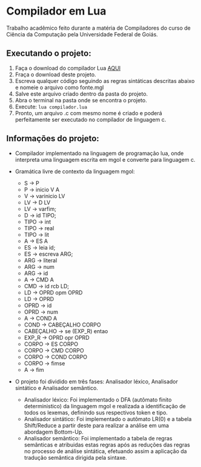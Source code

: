 # Compilador em Lua
Trabalho acadêmico feito durante a matéria de Compiladores do curso de Ciência da Computação pela Universidade Federal de Goiás.

## Executando o projeto:

1. Faça o download do compilador Lua [AQUI](https://www.lua.org/download.html)
2. Fraça o download deste projeto.
3. Escreva qualquer código seguindo as regras sintáticas descritas abaixo e nomeie o arquivo como fonte.mgl
4. Salve este arquivo criado dentro da pasta do projeto.
5. Abra o terminal na pasta onde se encontra o projeto.
6. Execute: `lua compilador.lua`
7. Pronto, um arquivo .c com mesmo nome é criado e poderá perfeitamente ser executado no compilador de linguagem c. 


## Informações do projeto:

* Compilador implementado na linguagem de programação lua, onde interpreta uma linguagem escrita em mgol e converte para linguagem c.

* Gramática livre de contexto da linguagem mgol:
  * S -> P
  * P -> inicio V A
  * V -> varinicio LV
  * LV -> D LV
  * LV -> varfim;
  * D -> id TIPO;
  * TIPO -> int
  * TIPO -> real
  * TIPO -> lit
  * A -> ES A
  * ES -> leia id;
  * ES -> escreva ARG;
  * ARG -> literal
  * ARG -> num
  * ARG -> id
  * A -> CMD A
  * CMD -> id rcb LD;
  * LD -> OPRD opm OPRD
  * LD -> OPRD
  * OPRD -> id
  * OPRD -> num
  * A -> COND A
  * COND -> CABEÇALHO CORPO
  * CABEÇALHO -> se (EXP_R) entao
  * EXP_R -> OPRD opr OPRD
  * CORPO -> ES CORPO
  * CORPO -> CMD CORPO
  * CORPO -> COND CORPO
  * CORPO -> fimse
  * A -> fim
  
* O projeto foi dividido em três fases: Analisador léxico, Analisador sintático e Analisador semântico.
  * Analisador léxico: Foi implementado o DFA (autômato finito deterministico) da linguagem mgol e realizada a identificação de todos os lexemas, definindo sus respectivos token e tipo.
  * Analisador sintático: Foi implementado o autômato LR(0) e a tabela Shift/Reduce a partir deste para realizar a análise em uma abordagem Bottom-Up.
  * Analisador semântico: Foi implementado a tabela de regras semânticas e atribuidas estas regras após as reduções das regras no processo de análise sintática, efetuando assim a aplicação da tradução semântica dirigida pela sintaxe.
